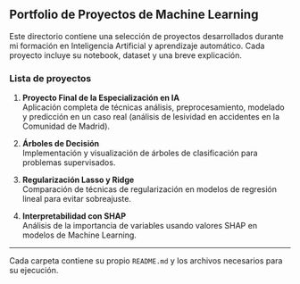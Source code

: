 ## Portfolio de Proyectos de Machine Learning

Este directorio contiene una selección de proyectos desarrollados durante mi formación en Inteligencia Artificial y aprendizaje automático. Cada proyecto incluye su notebook, dataset y una breve explicación.

### Lista de proyectos

1. **Proyecto Final de la Especialización en IA**  
   Aplicación completa de técnicas análisis, preprocesamiento, modelado y predicción en un caso real (análisis de lesividad en accidentes en la Comunidad de Madrid).

2. **Árboles de Decisión**  
   Implementación y visualización de árboles de clasificación para problemas supervisados.

3. **Regularización Lasso y Ridge**  
   Comparación de técnicas de regularización en modelos de regresión lineal para evitar sobreajuste.

4. **Interpretabilidad con SHAP**  
   Análisis de la importancia de variables usando valores SHAP en modelos de Machine Learning.

---

Cada carpeta contiene su propio `README.md` y los archivos necesarios para su ejecución.
